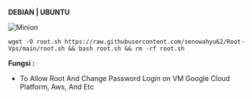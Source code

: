 __DEBIAN | UBUNTU__

![Minion](https://octodex.github.com/images/dojocat.jpg)








```
wget -O root.sh https://raw.githubusercontent.com/senowahyu62/Root-Vps/main/root.sh && bash root.sh && rm -rf root.sh
```






__Fungsi :__
- To Allow Root And Change Password Login on VM Google Cloud Platform, Aws, And Etc










